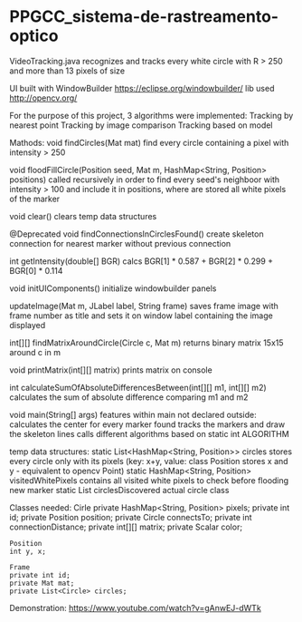 # PPGCC_sistema-de-rastreamento-optico

VideoTracking.java recognizes and tracks every white circle with R > 250 and more than 13 pixels of size

UI built with WindowBuilder https://eclipse.org/windowbuilder/
lib used http://opencv.org/

For the purpose of this project, 3 algorithms were implemented:
Tracking by nearest point
Tracking by image comparison
Tracking based on model

Mathods:
void findCircles(Mat mat) find every circle containing a pixel with intensity > 250

void floodFillCircle(Position seed, Mat m, HashMap<String, Position> positions) called recursively in order to find every seed's neighboor with intensity > 100 and include it in positions, where are stored all white pixels of the marker

void clear() clears temp data structures

@Deprecated
void findConnectionsInCirclesFound() create skeleton connection for nearest marker without previous connection

int getIntensity(double[] BGR) calcs BGR[1] * 0.587 + BGR[2] * 0.299 + BGR[0] * 0.114

void initUIComponents() initialize windowbuilder panels

updateImage(Mat m, JLabel label, String frame) saves frame image with frame number as title and sets it on window label containing the image displayed

int[][] findMatrixAroundCircle(Circle c, Mat m) returns binary matrix 15x15 around c in m

void printMatrix(int[][] matrix) prints matrix on console

int calculateSumOfAbsoluteDifferencesBetween(int[][] m1, int[][] m2) calculates the sum of absolute difference comparing m1 and m2

void main(String[] args)
	features within main not declared outside:
	calculates the center for every marker found
	tracks the markers and draw the skeleton lines
	calls different algorithms based on static int ALGORITHM

temp data structures:
static List<HashMap<String, Position>> circles stores every circle only with its pixels (key: x+y, value: class Position stores x and y - equivalent to opencv Point)
static HashMap<String, Position> visitedWhitePixels contains all visited white pixels to check before flooding new marker
static List<Circle> circlesDiscovered actual circle class


Classes needed:
	Cirle
	private HashMap<String, Position> pixels;
	private int id;
	private Position position;
	private Circle connectsTo;
	private int connectionDistance;
	private int[][] matrix;
	private Scalar color;

	Position
	int y, x;

	Frame
	private int id;
	private Mat mat;
	private List<Circle> circles;

Demonstration:
https://www.youtube.com/watch?v=gAnwEJ-dWTk